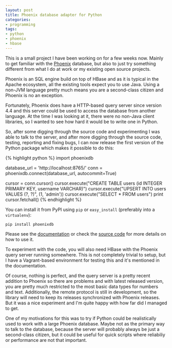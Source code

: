 ```yaml
---
layout: post
title: Phoenix database adapter for Python
categories:
- programming
tags:
- python
- phoenix
- hbase
---
```


This is a small project I have been working on for a few weeks now. Mainly to get
familiar with the [Phoenix](http://phoenix.apache.org/) database, but also to just try
something different from what I do at work or my existing open source projects.

Phoenix is an SQL engine build on top of HBase and as it is typical in the Apache ecosystem,
all the existing tools expect you to use Java. Using a non-JVM language pretty much means you
are a second-class citizen and Phoenix is no an exception.

Fortunately, Phoenix does have a HTTP-based query server since version 4.4 and this server
could be used to access the database from another language. At the time I was looking at it,
there were no non-Java client libraries, so I wanted to see how hard it would be to write
one in Python.

So, after some digging through the source code and experimenting I was able to talk to the
server, and after more digging through the source code, testing, reporting and fixing bugs,
I can now release the first version of the Python package which makes it possible to do this:

{% highlight python %}
import phoenixdb

database_url = 'http://localhost:8765/'
conn = phoenixdb.connect(database_url, autocommit=True)

cursor = conn.cursor()
cursor.execute("CREATE TABLE users (id INTEGER PRIMARY KEY, username VARCHAR)")
cursor.execute("UPSERT INTO users VALUES (?, ?)", (1, 'admin'))
cursor.execute("SELECT * FROM users")
print cursor.fetchall()
{% endhighlight %}

You can install it from PyPI using `pip` or `easy_install` (preferably into a `virtualenv`):

    pip install phoenixdb

Please see the [documentation](https://pythonhosted.org/phoenixdb/) or check the [source code](https://bitbucket.org/lalinsky/python-phoenixdb) for more details on how to use it.

To experiment with the code, you will also need HBase with the Phoenix query server
running somewhere. This is not completely trivial to setup, but I have a Vagrant-based
environment for testing this and it's mentioned in the documentation.

Of course, nothing is perfect, and the query server is a pretty recent addition to Phoenix so there are problems
and with latest released version, you are pretty much restricted to the most basic data types for
numbers and text. Additionally, the remote protocol is still in development, so the library will need to keep
its releases synchronized with Phoenix releases. But it was a nice experiment and I'm quite happy with how far
did I managed to get.

One of my motivations for this was to try if Python could be realistically used to work with a large Phoenix database.
Maybe not as the primary way to talk to the database, because the server will probably always be just a second-class citizen,
but it could be useful for quick scripts where reliabiliy or performance are not that important.
